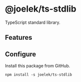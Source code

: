 # @joelek/ts-stdlib

TypeScript standard library.

## Features

## Configure

Install this package from GitHub.

```
npm install -s joelek/ts-stdlib
```
